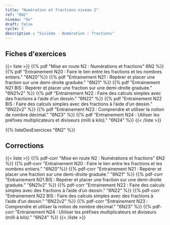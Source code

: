 ```yaml
---
title: "Numération et fractions niveau 2"
ref: "6N2"
niveau: "6e"
draft: false
cycle: 3
description : "Sixième - Numération : fractions"
---
```


<h2 class="ui horizontal divider header">Fiches d'exercices</h2>

{{< liste >}}
	{{% pdf "Mise en route N2 : Numérations et fractions" 6N2 %}}
	{{% pdf "Entrainement N20 : Faire le lien entre les fractions et les nombres entiers." "6N20"%}}
	{{% pdf "Entrainement N21 : Repérer et placer une fraction sur une demi-droite graduée." "6N21" %}}
	{{% pdf "Entrainement N21 BIS : Repérer et placer une fraction sur une demi-droite graduée." "6N21v2" %}}
	{{% pdf "Entrainement N22 : Faire des calculs simples avec des fractions à l’aide d’un dessin." "6N22" %}}
	{{% pdf "Entrainement N22 BIS : Faire des calculs simples avec des fractions à l’aide d’un dessin." "6N22v2" %}}
	{{% pdf "Entrainement N23 : Comprendre et utiliser la notion de nombre décimal." "6N23" %}}
	{{% pdf "Entrainement N24 : Utiliser les préfixes multiplicateurs et diviseurs (milli à kilo)." "6N24" %}}
{{< /liste >}}


{{% listeDesExercices "6N2" %}}


<h2 class="ui horizontal divider header">Corrections</h2>

{{< liste >}}
	{{% pdf-corr "Mise en route N2 : Numérations et fractions" 6N2 %}}
	{{% pdf-corr "Entrainement N20 : Faire le lien entre les fractions et les nombres entiers." "6N20"%}}
	{{% pdf-corr "Entrainement N21 : Repérer et placer une fraction sur une demi-droite graduée." "6N21" %}}
	{{% pdf-corr "Entrainement N21 BIS : Repérer et placer une fraction sur une demi-droite graduée." "6N21v2" %}}
	{{% pdf-corr "Entrainement N22 : Faire des calculs simples avec des fractions à l’aide d’un dessin." "6N22" %}}
	{{% pdf-corr "Entrainement N22 BIS : Faire des calculs simples avec des fractions à l’aide d’un dessin." "6N22v2" %}}
	{{% pdf-corr "Entrainement N23 : Comprendre et utiliser la notion de nombre décimal." "6N23" %}}
	{{% pdf-corr "Entrainement N24 : Utiliser les préfixes multiplicateurs et diviseurs (milli à kilo)." "6N24" %}}
{{< /liste >}}

